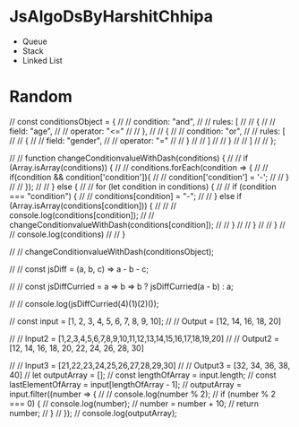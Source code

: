 # JsAlgoDsByHarshitChhipa
  - Queue
  - Stack
  - Linked List

# Random

// const conditionsObject = {
// //   condition: "and",
// //   rules: [
// //     {
// //       field: "age",
// //       operator: "<="
// //     },
// //     {
// //       condition: "or",
// //       rules: [
// //         {
// //           field: "gender",
// //           operator: "="
// //         }
// //       ]
// //     }
// //   ]
// // };

// // function changeConditionvalueWithDash(conditions) {
// //   if (Array.isArray(conditions)) {
// //     conditions.forEach(condition => {
// //       if(condition && condition['condition']){
// //         condition['condition'] = '-';
// //       }
// //     });
// //   } else {
// //     for (let condition in conditions) {
// //       if (condition === "condition") {
// //         conditions[condition] = "-";
// //       } else if (Array.isArray(conditions[condition])) {
// //         // console.log(conditions[condition]);
// //         changeConditionvalueWithDash(conditions[condition]);
// //       }
// //     }
// //   }
// //   console.log(conditions)
// // }

// // changeConditionvalueWithDash(conditionsObject);

// // const jsDiff = (a, b, c) => a - b - c;

// // const jsDiffCurried = a => b => b ? jsDiffCurried(a - b) : a;

// // console.log(jsDiffCurried(4)(1)(2)());

// const input = [1, 2, 3, 4, 5, 6, 7, 8, 9, 10];
// // Output = [12, 14, 16, 18, 20]

// // Input2 = [1,2,3,4,5,6,7,8,9,10,11,12,13,14,15,16,17,18,19,20]
// // Output2 = [12, 14, 16, 18, 20, 22, 24, 26, 28, 30]

// // Input3 = [21,22,23,24,25,26,27,28,29,30]
// // Output3 = [32, 34, 36, 38, 40]
// let outputArray = [];
// const lengthOfArray = input.length;
// const lastElementOfArray = input[lengthOfArray - 1];
// outputArray = input.filter((number => {
//   // console.log(number % 2);
//   if (number % 2 === 0) {
//     console.log(number);
//     number = number + 10;
//     return number;
//   }
// });
// console.log(outputArray);
